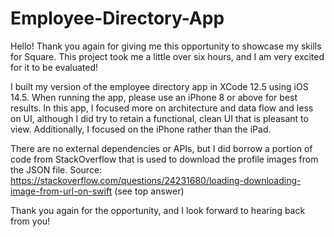 # Employee-Directory-App
Hello! Thank you again for giving me this opportunity to showcase my skills for Square. This project took me a little over six hours, and I am very excited for it to be evaluated!

I built my version of the employee directory app in XCode 12.5 using iOS 14.5. When running the app, please use an iPhone 8 or above for best results. In this app, I focused more on architecture and data flow and less on UI, although I did try to retain a functional, clean UI that is pleasant to view. Additionally, I focused on the iPhone rather than the iPad.

There are no external dependencies or APIs, but I did borrow a portion of code from StackOverflow that is used to download the profile images from the JSON file. Source: https://stackoverflow.com/questions/24231680/loading-downloading-image-from-url-on-swift (see top answer)

Thank you again for the opportunity, and I look forward to hearing back from you!


